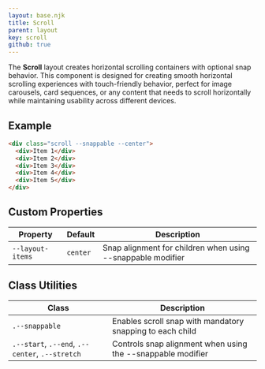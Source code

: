```yaml
---
layout: base.njk
title: Scroll
parent: layout
key: scroll
github: true
---
```


The **Scroll** layout creates horizontal scrolling containers with optional snap behavior. This component is designed for creating smooth horizontal scrolling experiences with touch-friendly behavior, perfect for image carousels, card sequences, or any content that needs to scroll horizontally while maintaining usability across different devices.

## Example

```html
<div class="scroll --snappable --center">
  <div>Item 1</div>
  <div>Item 2</div>
  <div>Item 3</div>
  <div>Item 4</div>
  <div>Item 5</div>
</div>
```

## Custom Properties

<div class="scroll">
<table>
  <thead>
    <tr>
      <th>Property</th>
      <th>Default</th>
      <th>Description</th>
    </tr>
  </thead>
  <tbody>
    <tr>
      <td><code>--layout-items</code></td>
      <td><code>center</code></td>
      <td>Snap alignment for children when using --snappable modifier</td>
    </tr>
  </tbody>
</table>
</div>

## Class Utilities

<div class="scroll">
<table>
  <thead>
    <tr>
      <th>Class</th>
      <th>Description</th>
    </tr>
  </thead>
  <tbody>
    <tr>
      <td><code>.--snappable</code></td>
      <td>Enables scroll snap with mandatory snapping to each child</td>
    </tr>
    <tr>
      <td><code>.--start</code>, <code>.--end</code>, <code>.--center</code>, <code>.--stretch</code></td>
      <td>Controls snap alignment when using the --snappable modifier</td>
    </tr>
  </tbody>
</table>
</div>
